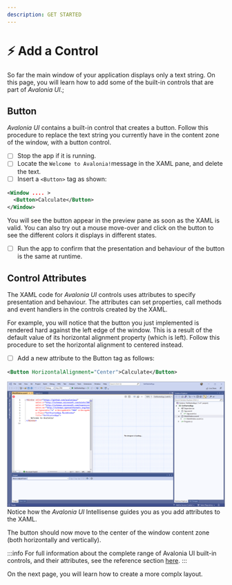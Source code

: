 ```yaml
---
description: GET STARTED
---
```


# ⚡ Add a Control

So far the main window of your application displays only a text string. On this page, you will learn how to add some of the built-in controls that are part of _Avalonia UI_.;

## Button

_Avalonia UI_ contains a built-in control that creates a button. Follow this procedure to replace the text string you currently have in the content zone of the window, with a button control.

* [ ] Stop the app if it is running.
* [ ] Locate the `Welcome to Avalonia!`message in the XAML pane, and delete the text.
* [ ] Insert a ```<Button>``` tag as shown:

```xml
<Window .... >
  <Button>Calculate</Button>
</Window>
```

You will see the button appear in the preview pane as soon as the XAML is valid. You can also try out a mouse move-over and click on the button to see the different colors it displays in different states.&#x20;

* [ ] Run the app to confirm that the presentation and behaviour of the button is the same at runtime.

## Control Attributes

The XAML code for _Avalonia UI_ controls uses attributes to specify presentation and behaviour. The attributes can set properties, call methods and event handlers in the controls created by the XAML.

For example, you  will notice that the button you just implemented is rendered hard against the left edge of the window. This is a result of the default value of its horizontal alignment property (which is left). Follow this procedure to set the horizontal alignment to centered instead.

* [ ] Add a new attribute to the Button tag as follows:

```xml
<Button HorizontalAlignment="Center">Calculate</Button>
```

![VS](./img/image%20(22)%20(1).png)
Notice how the _Avalonia UI_ Intellisense guides you as you add attributes to the XAML.

The button should now move to the center of the window content zone (both horizontally and vertically).&#x20;

:::info
For full information about the complete range of Avalonia UI built-in controls, and their attributes, see the reference section [here](../reference/controls/).
:::

On the next page, you will learn how to create a more complx layout.
